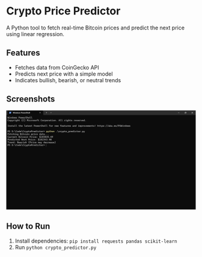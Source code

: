 # Crypto Price Predictor
A Python tool to fetch real-time Bitcoin prices and predict the next price using linear regression.
## Features
- Fetches data from CoinGecko API
- Predicts next price with a simple model
- Indicates bullish, bearish, or neutral trends
## Screenshots
![Terminal Output](screenshots/terminal_output.png)
## How to Run
1. Install dependencies: `pip install requests pandas scikit-learn`
2. Run `python crypto_predictor.py`